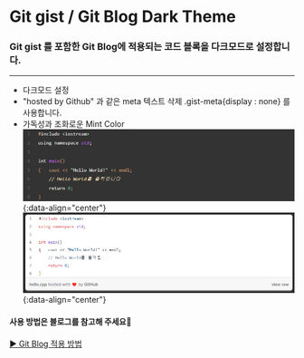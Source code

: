 # Git gist / Git Blog Dark Theme
### Git gist 를 포함한 Git Blog에 적용되는 코드 블록을 다크모드로 설정합니다.
---

* 다크모드 설정
* "hosted by Github" 과 같은 meta 텍스트 삭제 
.gist-meta{display : none} 를 사용합니다.
* 가독성과 조화로운 Mint Color
![적용 모습](gist02.png){:data-align="center"}
![기존 모습](gist03.png){:data-align="center"}

#### 사용 방법은 블로그를 참고해 주세요🐸
[▶ Git Blog 적용 방법](http://127.0.0.1:4000/posts/2022-04-26-page002)

